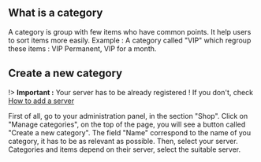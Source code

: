 ## What is a category

A category is group with few items who have common points. It help users to sort items more easily.
Example : A category called "VIP" which regroup these items : VIP Permanent, VIP for a month.

## Create a new category
!> **Important :** Your server has to be already registered ! If you don't, check [How to add a server](google.com)

First of all, go to your administration panel, in the section "Shop". Click on "Manage categories", on the top of the page, you will see a button called "Create a new category".
The field "Name" correspond to the name of you category, it has to be as relevant as possible.
Then, select your server. Categories and items depend on their server, select the suitable server.
